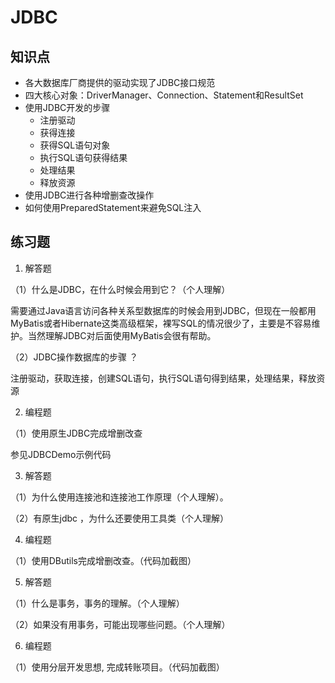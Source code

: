 # JDBC

## 知识点

* 各大数据库厂商提供的驱动实现了JDBC接口规范
* 四大核心对象：DriverManager、Connection、Statement和ResultSet
* 使用JDBC开发的步骤
  * 注册驱动
  * 获得连接
  * 获得SQL语句对象
  * 执行SQL语句获得结果
  * 处理结果
  * 释放资源
* 使用JDBC进行各种增删查改操作
* 如何使用PreparedStatement来避免SQL注入

## 练习题

1. 解答题

（1）什么是JDBC，在什么时候会用到它？（个人理解）

需要通过Java语言访问各种关系型数据库的时候会用到JDBC，但现在一般都用MyBatis或者Hibernate这类高级框架，裸写SQL的情况很少了，主要是不容易维护。当然理解JDBC对后面使用MyBatis会很有帮助。

（2）JDBC操作数据库的步骤 ？

注册驱动，获取连接，创建SQL语句，执行SQL语句得到结果，处理结果，释放资源

2. 编程题

（1）使用原生JDBC完成增删改查

参见JDBCDemo示例代码

3. 解答题

（1）为什么使用连接池和连接池工作原理（个人理解）。

（2）有原生jdbc ，为什么还要使用工具类（个人理解）

4. 编程题

（1）使用DButils完成增删改查。（代码加截图）

5. 解答题

（1）什么是事务，事务的理解。（个人理解）

（2）如果没有用事务，可能出现哪些问题。（个人理解）

6. 编程题

（1）使⽤分层开发思想, 完成转账项目。（代码加截图）